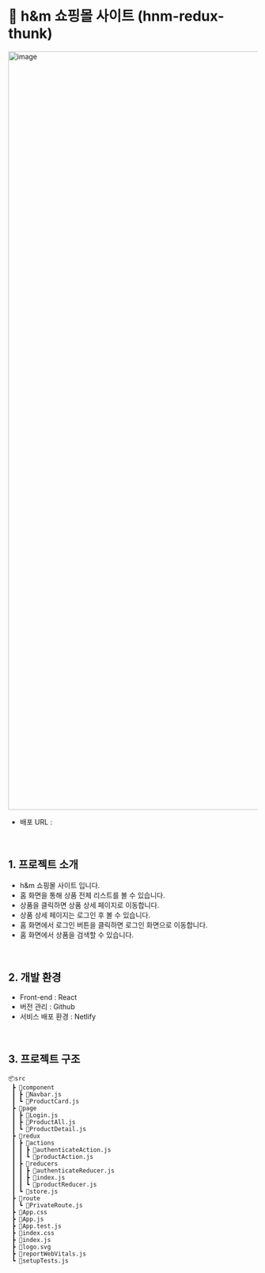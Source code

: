 # 👖 h&m 쇼핑몰 사이트 (hnm-redux-thunk)

<img width="1532" alt="image" src="https://github.com/sjh709/react-study-hnm/assets/42454759/d41be939-b8ee-4766-a027-3120ed8592a9">

- 배포 URL :

<br>

## 1. 프로젝트 소개

- h&m 쇼핑몰 사이트 입니다.
- 홈 화면을 통해 상품 전체 리스트를 볼 수 있습니다.
- 상품을 클릭하면 상품 상세 페이지로 이동합니다.
- 상품 상세 페이지는 로그인 후 볼 수 있습니다.
- 홈 화면에서 로그인 버튼을 클릭하면 로그인 화면으로 이동합니다.
- 홈 화면에서 상품을 검색할 수 있습니다.

<br>

## 2. 개발 환경

- Front-end : React
- 버전 관리 : Github
- 서비스 배포 환경 : Netlify

<br>

## 3. 프로젝트 구조

```
📦src
 ┣ 📂component
 ┃ ┣ 📜Navbar.js
 ┃ ┗ 📜ProductCard.js
 ┣ 📂page
 ┃ ┣ 📜Login.js
 ┃ ┣ 📜ProductAll.js
 ┃ ┗ 📜ProductDetail.js
 ┣ 📂redux
 ┃ ┣ 📂actions
 ┃ ┃ ┣ 📜authenticateAction.js
 ┃ ┃ ┗ 📜productAction.js
 ┃ ┣ 📂reducers
 ┃ ┃ ┣ 📜authenticateReducer.js
 ┃ ┃ ┣ 📜index.js
 ┃ ┃ ┗ 📜productReducer.js
 ┃ ┗ 📜store.js
 ┣ 📂route
 ┃ ┗ 📜PrivateRoute.js
 ┣ 📜App.css
 ┣ 📜App.js
 ┣ 📜App.test.js
 ┣ 📜index.css
 ┣ 📜index.js
 ┣ 📜logo.svg
 ┣ 📜reportWebVitals.js
 ┗ 📜setupTests.js
```

<br>
